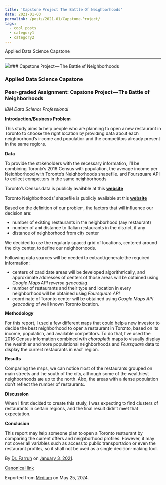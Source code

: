 ```yaml
---
title: 'Capstone Project The Battle Of Neighborhoods'
date: 2021-01-03
permalink: /posts/2021-01/Capstone-Project/
tags:
  - cool posts
  - category1
  - category2
---
```


Applied Data Science Capstone

---

![](https://cdn-images-1.medium.com/max/800/1*3zbPopZdR6-WR8yvw5RmEQ.jpeg)### Capstone Project — The Battle of Neighborhoods

### Applied Data Science Capstone

### Peer-graded Assignment: Capstone Project — The Battle of Neighborhoods

*IBM Data Science Professional*

**Introduction/Business Problem**

This study aims to help people who are planning to open a new restaurant in Toronto to choose the right location by providing data about each neighborhood’s income and population and the competitors already present in the same regions.

**Data**

To provide the stakeholders with the necessary information, I’ll be combining Toronto’s 2016 Census with population, the average income per Neighborhood with Toronto’s Neighborhoods shapefile, and Foursquare API to collect competitors in the same neighborhoods

Toronto’s Census data is publicly available at this [**website**](https://www.toronto.ca/city-government/data-research-maps/open-data/open-data-catalogue/#8c732154-5012-9afe-d0cd-ba3ffc813d5a)

Toronto Neighborhoods’ shapefile is publicly available at this [**website**](https://www.toronto.ca/city-government/data-research-maps/open-data/open-data-catalogue/#a45bd45a-ede8-730e-1abc-93105b2c439f)

Based on the definition of our problem, the factors that will influence our decision are:

* number of existing restaurants in the neighborhood (any restaurant)
* number of and distance to Italian restaurants in the district, if any
* distance of neighborhood from city center

We decided to use the regularly spaced grid of locations, centered around the city center, to define our neighborhoods.

Following data sources will be needed to extract/generate the required information:

* centers of candidate areas will be developed algorithmically, and approximate addresses of centers of those areas will be obtained using *Google Maps API reverse geocoding*
* number of restaurants and their type and location in every neighborhood will be obtained using *Foursquare API*
* coordinate of Toronto center will be obtained using *Google Maps API geocoding* of well known Toronto location.

**Methodology**

For this report, I used a few different maps that could help a new investor to decide the best neighborhood to open a restaurant in Toronto, based on its income, population, and available competitors. To do that, I’ve used the 2016 Census information combined with *choropleth* maps to visually display the wealthier and more populational neighborhoods and *Foursquare* data to display the current restaurants in each region.

**Results**

Comparing the maps, we can notice most of the restaurants grouped on main streets and the south of the city, although some of the wealthiest neighborhoods are up to the north. Also, the areas with a dense population don’t reflect the number of restaurants.

**Discussion**

When I first decided to create this study, I was expecting to find clusters of restaurants in certain regions, and the final result didn’t meet that expectation.

**Conclusion**

This report may help someone plan to open a Toronto restaurant by comparing the current offers and neighborhood profiles. However, it may not cover all variables such as access to public transportation or even the restaurant profiles, so it shall not be used as a single decision-making tool.



By [Dr. Farruh](https://medium.com/@k-farruh) on [January 3, 2021](https://medium.com/p/9d462abb8aec).

[Canonical link](https://medium.com/@k-farruh/capstone-project-the-battle-of-neighborhoods-9d462abb8aec)

Exported from [Medium](https://medium.com) on May 25, 2024.

